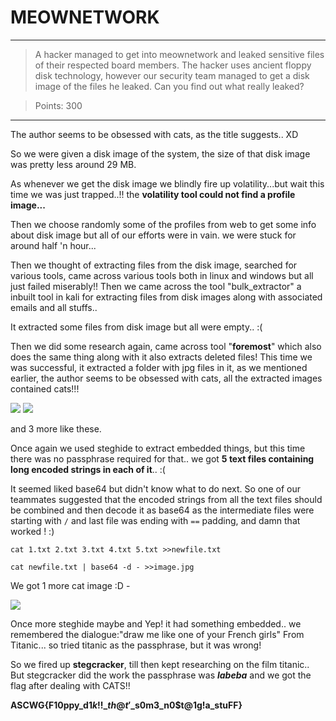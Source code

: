 # MEOWNETWORK

---
> A hacker managed to get into meownetwork and leaked sensitive files of their respected board members. The hacker uses ancient floppy disk technology, however our security team managed to get a disk image of the files he leaked. Can you find out what really leaked?

> Points: 300
---

The author seems to be obsessed with cats, as the title suggests.. XD
	
So we were given a disk image of the system, the size of that disk image was pretty less around 29 MB. 

As whenever we get the disk image we blindly fire up volatility...but wait this time we was just trapped..!! the **volatility tool could not find a profile image...**

Then we choose randomly some of the profiles from web to get some info about disk image but all of our efforts were in vain. we were stuck for around half 'n hour...

Then we thought of extracting files from the disk image, searched for various tools, came across various tools both in linux and windows but all just failed miserably!!
Then we came across the tool "bulk_extractor" a inbuilt tool in kali for extracting files from disk images along with associated emails and all stuffs..

It extracted some files from disk image but all were empty.. :(

Then we did some research again, came across tool "**foremost**" which also does the same thing along with it also extracts deleted files!
This time we was successful, it extracted a folder with jpg files in it, as we mentioned earlier, the author seems to be obsessed with cats, all the extracted images contained cats!!!

![](https://github.com/FrigidSec/CTFWriteups/blob/master/ASCWG/meownetwork/_docs/pics/1.jpg)
![](https://github.com/FrigidSec/CTFWriteups/blob/master/ASCWG/meownetwork/_docs/pics/2.jpg)

and 3 more like these.

Once again we used steghide to extract embedded things, but this time there was no passphrase required for that.. we got **5 text files containing long encoded strings in each of it**.. :(

It seemed liked base64 but didn't know what to do next. So one of our teammates suggested that the encoded strings from all the text files should be combined and then decode it as base64 as the intermediate files were starting with `/` and last file was ending with `==` padding, and damn that worked ! :)

`cat 1.txt 2.txt 3.txt 4.txt 5.txt >>newfile.txt`

`cat newfile.txt | base64 -d - >>image.jpg`

We got 1 more cat image :D -

![](https://github.com/FrigidSec/CTFWriteups/blob/master/ASCWG/meownetwork/_docs/pics/3.jpg)

Once more steghide maybe and Yep! it had something embedded..
we remembered the dialogue:"draw me like one of your French girls" From Titanic... so tried titanic as the passphrase, but it was wrong!

So we fired up **stegcracker**, till then kept researching on the film titanic..
But stegcracker did the work the passphrase was ***labeba***
and we got the flag after dealing with CATS!! 

**ASCWG{F10ppy\_d1$k!!\_th@t'$\_s0m3\_n0$t@1g!a\_stuFF}**

